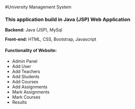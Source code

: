 #University Management System

### This application build in Java (JSP) Web Application

**Backend:** Java (JSP), MySql

**Front-end:** HTML, CSS, Bootstrap, Javascript


#### Functionality of Website:
- Admin Panel
- Add User
- Add Teachers
- Add Students
- Add Courses
- Add Assignments  
- Mark Assignments 
- Mark Courses
- Results
